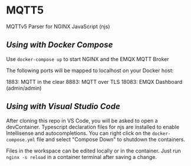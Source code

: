 # MQTT5
MQTTv5 Parser for NGINX JavaScript (njs)

*Using with Docker Compose*
---

Use `docker-compose up` to start NGINX and the EMQX MQTT Broker

The following ports will be mapped to localhost on your Docker host:

1883: MQTT in the clear
8883: MQTT over TLS
18083: EMQX Dashboard (admin/admin)

*Using with Visual Studio Code*
---

After cloning this repo in VS Code, you will be asked to open a devContainer.  Typescript declaration files for njs are installed to enable Intellisense and autocompletions.  You can right click on the `docker-compose.yml` file and select "Compose Down" to shutdown the containers.

Files in the workspace can be edited locally or in the container.  Just run `nginx -s reload` in a container terminal after saving a change.
